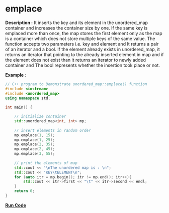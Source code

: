 # emplace
**Description :**  It inserts the key and its element in the unordered_map container and increases the container size by one. If the same key is emplaced more than once, the map stores the first element only as the map is a container which does not store multiple keys of the same value. The function accepts two parameters i.e. key and element and It returns a pair of an iterator and a bool. If the element already exists in unordered_map, it returns an iterator that pointing to the already inserted element in map and if the element does not exist than it returns an iterator to newly added container and The bool represents whether the insertion took place or not.

**Example** :

```cpp 
// C++ program to Demonstrate unordered_map::emplace() function 
#include <iostream>
#include <unordered_map>
using namespace std; 
  
int main() { 

    // initialize container 
    std::unordered_map<int, int> mp; 
  
    // insert elements in random order 
    mp.emplace(1, 15); 
    mp.emplace(1, 25); 
    mp.emplace(2, 35); 
    mp.emplace(2, 45); 
    mp.emplace(3, 55); 
  
    // print the elements of map 
    std::cout << "\nThe unordered map is : \n"; 
    std::cout << "KEY\tELEMENT\n"; 
    for (auto itr = mp.begin(); itr != mp.end(); itr++){ 
        std::cout << itr->first << "\t" << itr->second << endl; 
    }
    return 0; 
} 
```
**[Run Code](https://rextester.com/QMPVM12832)**
